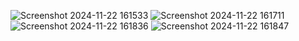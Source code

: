 ![Screenshot 2024-11-22 161533](https://github.com/user-attachments/assets/788fa2ab-23a1-4e3c-ae95-e9d608b5c621)
![Screenshot 2024-11-22 161711](https://github.com/user-attachments/assets/e77a47f3-23b7-4457-9df0-7b9af25ad116)
![Screenshot 2024-11-22 161836](https://github.com/user-attachments/assets/a5959b34-8999-4223-9e60-ea8fa0603e09)
![Screenshot 2024-11-22 161847](https://github.com/user-attachments/assets/701a501a-8965-47e2-85a7-1c3ab7896423)
